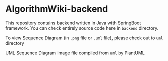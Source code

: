 # AlgorithmWiki-backend

This repository contains backend written in Java with SpringBoot framework. You can check entirely source code here in `backend` directory.

To view Sequence Diagram (in `.png` file or `.uml` file), please check out to `uml` directory

UML Sequence Diagram image file compiled from `uml` by PlantUML
